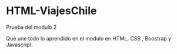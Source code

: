 # HTML-ViajesChile
 Prueba del modulo 2

 Que une todo lo aprendido en el modulo en HTML, CSS , Boostrap y Javascript.
